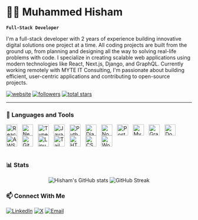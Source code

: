 # 👨‍💻 Muhammed Hisham

**`Full-Stack Developer`**

I'm a full-stack developer with 2 years of experience building innovative digital solutions one project at a time. All coding projects are built from the ground up, from planning and designing all the way to solving real-life problems with code. I specialize in creating scalable web applications using modern technologies like React, Next.js, Django, and GraphQL. Currently working remotely with MYTE IT Consulting, I'm passionate about building efficient, user-centric applications and contributing to open-source projects.


   <p align="left">
      <a href="https://muhammedhisham.site">
         <img alt="website" title="Visit my portfolio" src="https://custom-icon-badges.demolab.com/badge/Portfolio-muhammedhisham.site-blue?style=for-the-badge&logo=globe&logoColor=white"/></a>
      <a href="https://github.com/MuhdHishamP?tab=followers">
         <img alt="followers" title="Follow me on Github" src="https://custom-icon-badges.demolab.com/github/followers/MuhdHishamP?color=236ad3&labelColor=1155ba&style=for-the-badge&logo=person-add&label=Follow&logoColor=white"/></a>
      <a href="https://github.com/MuhdHishamP?tab=repositories&sort=stargazers">
         <img alt="total stars" title="Total stars on GitHub" src="https://custom-icon-badges.demolab.com/github/stars/MuhdHishamP?color=55960c&style=for-the-badge&labelColor=488207&logo=star"/></a>
   </p>

---

### 🧰 Languages and Tools

<img align="left" alt="React" width="30px" style="padding-right:10px;" src="https://cdn.jsdelivr.net/gh/devicons/devicon/icons/react/react-original.svg" />
<img align="left" alt="Next.js" width="30px" style="padding-right:10px;" src="https://cdn.jsdelivr.net/gh/devicons/devicon/icons/nextjs/nextjs-original.svg" />
<img align="left" alt="TypeScript" width="30px" style="padding-right:10px;" src="https://cdn.jsdelivr.net/gh/devicons/devicon/icons/typescript/typescript-plain.svg" />
<img align="left" alt="JavaScript" width="30px" style="padding-right:10px;" src="https://cdn.jsdelivr.net/gh/devicons/devicon/icons/javascript/javascript-plain.svg" />
<img align="left" alt="Python" width="30px" style="padding-right:10px;" src="https://cdn.jsdelivr.net/gh/devicons/devicon/icons/python/python-plain.svg" />
<img align="left" alt="Django" width="30px" style="padding-right:10px;" src="https://cdn.jsdelivr.net/gh/devicons/devicon/icons/django/django-plain.svg" />
<img align="left" alt="Node.js" width="30px" style="padding-right:10px;" src="https://cdn.jsdelivr.net/gh/devicons/devicon/icons/nodejs/nodejs-original.svg" />
<img align="left" alt="PostgreSQL" width="30px" style="padding-right:10px;" src="https://cdn.jsdelivr.net/gh/devicons/devicon/icons/postgresql/postgresql-original.svg" />
<img align="left" alt="MySQL" width="30px" style="padding-right:10px;" src="https://cdn.jsdelivr.net/gh/devicons/devicon/icons/mysql/mysql-original.svg" />
<img align="left" alt="GraphQL" width="30px" style="padding-right:10px;" src="https://cdn.jsdelivr.net/gh/devicons/devicon/icons/graphql/graphql-plain.svg" />
<img align="left" alt="Docker" width="30px" style="padding-right:10px;" src="https://cdn.jsdelivr.net/gh/devicons/devicon/icons/docker/docker-original.svg" />
<img align="left" alt="AWS" width="30px" style="padding-right:10px;" src="https://cdn.jsdelivr.net/gh/devicons/devicon/icons/amazonwebservices/amazonwebservices-original-wordmark.svg" />
<img align="left" alt="Git" width="30px" style="padding-right:10px;" src="https://cdn.jsdelivr.net/gh/devicons/devicon/icons/git/git-original.svg" />
<img align="left" alt="Linux" width="30px" style="padding-right:10px;" src="https://cdn.jsdelivr.net/gh/devicons/devicon/icons/linux/linux-original.svg" />
<img align="left" alt="Tailwind CSS" width="30px" style="padding-right:10px;" src="https://cdn.jsdelivr.net/gh/devicons/devicon/icons/tailwindcss/tailwindcss-original.svg" />
<img align="left" alt="HTML" width="30px" style="padding-right:10px;" src="https://cdn.jsdelivr.net/gh/devicons/devicon/icons/html5/html5-plain.svg" />
<img align="left" alt="CSS" width="30px" style="padding-right:10px;" src="https://cdn.jsdelivr.net/gh/devicons/devicon/icons/css3/css3-plain.svg" />
<img align="left" alt="WordPress" width="30px" style="padding-right:10px;" src="https://cdn.jsdelivr.net/gh/devicons/devicon/icons/wordpress/wordpress-plain.svg" />

<br clear="left" />

#


### 📊 Stats

<p align="center">
  <img src="https://github-readme-stats.vercel.app/api?username=MuhdHishamP&show_icons=true&theme=gruvbox" alt="Hisham's GitHub stats" />
<img src="https://streak-stats.demolab.com?user=MuhdHishamP&theme=gruvbox&border_radius=4.5&v=2" alt="GitHub Streak" />

</p>


### 📫 Connect With Me

<p align="left">
  <a href="https://linkedin.com/in/muhammed-hisham-447618213"><img src="https://img.shields.io/badge/LinkedIn-0077B5?style=for-the-badge&logo=linkedin&logoColor=white" alt="LinkedIn"/></a>
  <a href="https://x.com/hisham_godly"><img src="https://img.shields.io/badge/X-000000?style=for-the-badge&logo=x&logoColor=white" alt="X"/></a>
  <a href="mailto:hishamp2131@gmail.com"><img src="https://img.shields.io/badge/Email-D14836?style=for-the-badge&logo=gmail&logoColor=white" alt="Email"/></a>
</p>


